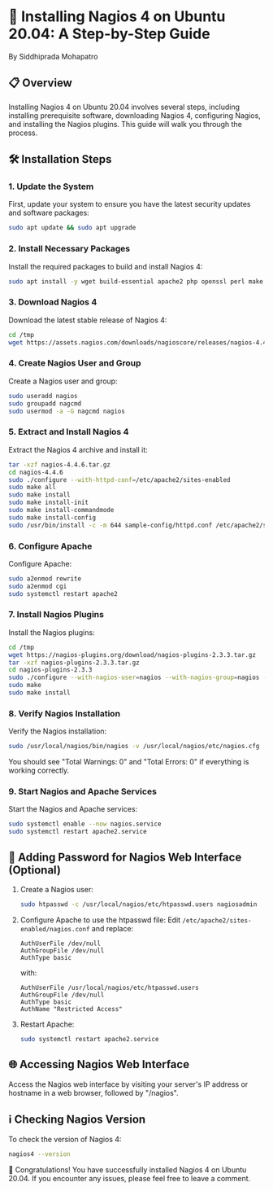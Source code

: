 # 🚀 Installing Nagios 4 on Ubuntu 20.04: A Step-by-Step Guide

By Siddhiprada Mohapatro

## 📋 Overview

Installing Nagios 4 on Ubuntu 20.04 involves several steps, including installing prerequisite software, downloading Nagios 4, configuring Nagios, and installing the Nagios plugins. This guide will walk you through the process.

## 🛠️ Installation Steps

### 1. Update the System

First, update your system to ensure you have the latest security updates and software packages:

```bash
sudo apt update && sudo apt upgrade
```

### 2. Install Necessary Packages

Install the required packages to build and install Nagios 4:

```bash
sudo apt install -y wget build-essential apache2 php openssl perl make php-gd libgd-dev libapache2-mod-php libperl-dev libssl-dev daemon autoconf libc6-dev libmcrypt-dev libssl-dev libnet-snmp-perl gettext unzip
```

### 3. Download Nagios 4

Download the latest stable release of Nagios 4:

```bash
cd /tmp
wget https://assets.nagios.com/downloads/nagioscore/releases/nagios-4.4.6.tar.gz
```

### 4. Create Nagios User and Group

Create a Nagios user and group:

```bash
sudo useradd nagios
sudo groupadd nagcmd
sudo usermod -a -G nagcmd nagios
```

### 5. Extract and Install Nagios 4

Extract the Nagios 4 archive and install it:

```bash
tar -xzf nagios-4.4.6.tar.gz
cd nagios-4.4.6
sudo ./configure --with-httpd-conf=/etc/apache2/sites-enabled
sudo make all
sudo make install
sudo make install-init
sudo make install-commandmode
sudo make install-config
sudo /usr/bin/install -c -m 644 sample-config/httpd.conf /etc/apache2/sites-enabled/nagios.conf
```

### 6. Configure Apache

Configure Apache:

```bash
sudo a2enmod rewrite
sudo a2enmod cgi
sudo systemctl restart apache2
```

### 7. Install Nagios Plugins

Install the Nagios plugins:

```bash
cd /tmp
wget https://nagios-plugins.org/download/nagios-plugins-2.3.3.tar.gz
tar -xzf nagios-plugins-2.3.3.tar.gz
cd nagios-plugins-2.3.3
sudo ./configure --with-nagios-user=nagios --with-nagios-group=nagios --with-openssl
sudo make
sudo make install
```

### 8. Verify Nagios Installation

Verify the Nagios installation:

```bash
sudo /usr/local/nagios/bin/nagios -v /usr/local/nagios/etc/nagios.cfg
```

You should see "Total Warnings: 0" and "Total Errors: 0" if everything is working correctly.

### 9. Start Nagios and Apache Services

Start the Nagios and Apache services:

```bash
sudo systemctl enable --now nagios.service
sudo systemctl restart apache2.service
```

## 🔐 Adding Password for Nagios Web Interface (Optional)

1. Create a Nagios user:
   ```bash
   sudo htpasswd -c /usr/local/nagios/etc/htpasswd.users nagiosadmin
   ```

2. Configure Apache to use the htpasswd file:
   Edit `/etc/apache2/sites-enabled/nagios.conf` and replace:
   ```
   AuthUserFile /dev/null
   AuthGroupFile /dev/null
   AuthType basic
   ```
   with:
   ```
   AuthUserFile /usr/local/nagios/etc/htpasswd.users
   AuthGroupFile /dev/null
   AuthType basic
   AuthName "Restricted Access"
   ```

3. Restart Apache:
   ```bash
   sudo systemctl restart apache2.service
   ```

## 🌐 Accessing Nagios Web Interface

Access the Nagios web interface by visiting your server's IP address or hostname in a web browser, followed by "/nagios".

## ℹ️ Checking Nagios Version

To check the version of Nagios 4:

```bash
nagios4 --version
```

🎉 Congratulations! You have successfully installed Nagios 4 on Ubuntu 20.04. If you encounter any issues, please feel free to leave a comment.
